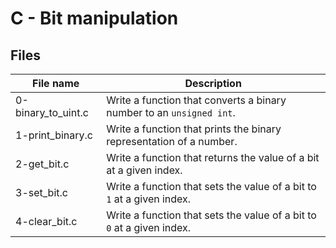 # C - Bit manipulation

## Files

| File name          | Description                                                            |
| ------------------ | ---------------------------------------------------------------------- |
| 0-binary_to_uint.c | Write a function that converts a binary number to an `unsigned int`.   |
| 1-print_binary.c   | Write a function that prints the binary representation of a number.    |
| 2-get_bit.c        | Write a function that returns the value of a bit at a given index.     |
| 3-set_bit.c        | Write a function that sets the value of a bit to `1` at a given index. |
| 4-clear_bit.c      | Write a function that sets the value of a bit to `0` at a given index. |
